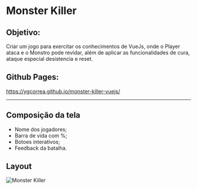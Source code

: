 # Monster Killer


## Objetivo:

Criar um jogo para exercitar os conhecimentos de VueJs, onde o Player ataca e o Monstro pode revidar, além de aplicar as funcionalidades de cura, ataque especial desistencia e reset.

## Github Pages: 
https://ygcorrea.github.io/monster-killer-vuejs/
<hr>

## Composição da tela

- Nome dos jogadores;
- Barra de vida com %;
- Botoes interativos;
- Feedback da batalha.

## Layout

![Monster Killer](https://user-images.githubusercontent.com/58710976/87609433-e8d91d80-c6d8-11ea-86c9-60f4e5c47e9a.gif)



